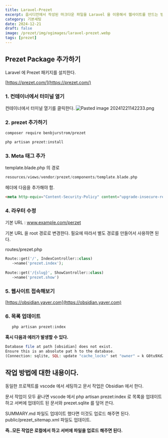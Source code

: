```yaml
---
title: Laravel-Prezet
excerpt: 옵시디언에서 작성된 마크다운 파일을 Laravel 을 이용해서 웹사이트를 만드는 방법을 소개한다.
category: 기본세팅
date: 2024-12-21
draft: false
image: /prezet/img/ogimages/laravel-prezet.webp
tags: [prezet]
---
```


## Prezet Package 추가하기

Laravel 에 Prezet 패키지를 설치한다.

[https://prezet.com/](https://prezet.com/)

### 1. 컨테이너에서 터미널 열기

컨테이너에서 터미널 열기를 클릭한다.
   ![Pasted image 20241221142233.png](Pasted%20image%2020241221142233.png)
### 2. prezet 추가하기

```bash
composer require benbjurstrom/prezet
```

```bash
php artisan prezet:install
```


### 3. Meta 태그 추가

template.blade.php 의 경로
```php
resources/views/vendor/prezet/components/template.blade.php
```

헤더에 다음을 추가해야 함.
```html
<meta http-equiv="Content-Security-Policy" content="upgrade-insecure-requests">
```

### 4. 라우터 수정

기본 URL : www.example.com/perzet

기본 URL 을 root 경로로 변경한다. 필요에 따라서 별도 경로를 만들어서 사용하면 된다.

routes/prezet.php
```php
Route::get('/', IndexController::class)
   ->name('prezet.index');
   
Route::get('/{slug}', ShowController::class)
   ->name('prezet.show')
```

### 5. 웹사이트 접속해보기

[https://obsidian.yaver.com](https://obsidian.yaver.com)


### 6. 목록 업데이트
   
```bash
   php artisan prezet:index
```

**혹시 다음과 에러가 발생할 수 있다.**
```php
Database file at path [obsidian] does not exist. 
Ensure this is an absolute pat h to the database. 
(Connection: sqlite, SQL: update "cache_locks" set "owner" = k G0tu9XdZraujWU8, "expiration" = 1734761861 where "key" = prezet-update-index and ("owner" = kG0tu9XdZraujWU8 or "expiration" <= 1734761851)) at vendor/laravel/framework/src/Illuminate/Database/Connection.php:825
```

## 작업 방법에 대한 내용이다.

동일한 프로젝트를 vscode 에서 세팅하고 문서 작업은 Obsidian 에서 한다. 

문서 작업이 모두 끝나면 vscode 에서 php artisan prezet:index 로 목록을 업데이트 하고 서버에 업데이트 된 문서와 prezet.sqlite 를 덮어 쓴다.

SUMMARY.md 파일도 업데이트 했다면 이것도 업로드 해주면 된다.
public/prezet_sitemap.xml 파일도 업데이트.


**즉..모든 작업은 로컬에서 하고 서버에 파일을 업로드 해주면 된다.**

